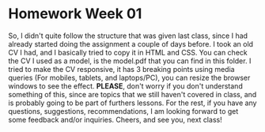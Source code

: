 <h1> Homework Week 01</h1>
So, I didn't quite follow the structure that was given last class, since I had already started doing the assignment a couple of days before. I took an old CV I had, and I  basically tried to copy it in HTML and CSS. You can check the CV I used as a model, is the model.pdf that you can find in this folder. I tried to make the CV responsive, it has 3 breaking points using media queries (For mobiles, tablets, and laptops/PC), you can resize the browser windows to see the effect.  <b>PLEASE</b>, don't worry if you don't understand something of this, since are topics that we still haven't covered in class, and is probably going to be part of furthers lessons. For the rest, if you have any questions, suggestions, recommendations, I am looking forward to get some feedback and/or inquiries.  Cheers, and see you, next class! 
